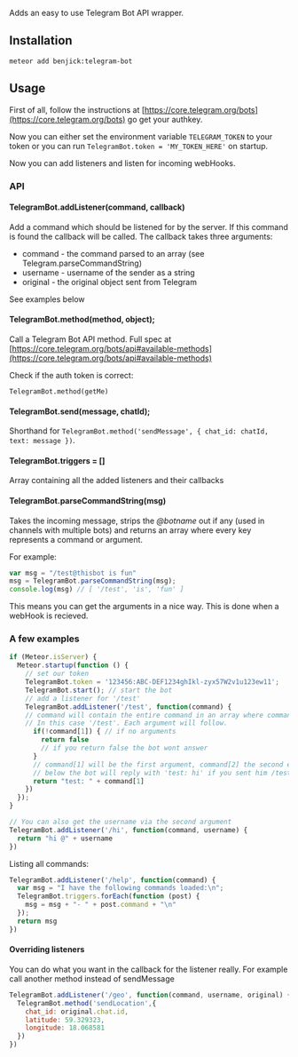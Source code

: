 Adds an easy to use Telegram Bot API wrapper.

## Installation

    meteor add benjick:telegram-bot

## Usage

First of all, follow the instructions at [https://core.telegram.org/bots](https://core.telegram.org/bots) go get your authkey.

Now you can either set the environment variable `TELEGRAM_TOKEN` to your token or you can run `TelegramBot.token = 'MY_TOKEN_HERE'` on startup.

Now you can add listeners and listen for incoming webHooks.

### API

#### TelegramBot.addListener(command, callback)

Add a command which should be listened for by the server. If this command is found the callback will be called. The callback takes three arguments:

 * command - the command parsed to an array (see Telegram.parseCommandString)
 * username - username of the sender as a string
 * original - the original object sent from Telegram

See examples below

#### TelegramBot.method(method, object);

Call a Telegram Bot API method. Full spec at [https://core.telegram.org/bots/api#available-methods](https://core.telegram.org/bots/api#available-methods)

Check if the auth token is correct:

    TelegramBot.method(getMe)

#### TelegramBot.send(message, chatId);

Shorthand for `TelegramBot.method('sendMessage', { chat_id: chatId, text: message })`.

#### TelegramBot.triggers = []

Array containing all the added listeners and their callbacks

#### TelegramBot.parseCommandString(msg)

Takes the incoming message, strips the *@botname* out if any (used in channels with multiple bots) and returns an array where every key represents a command or argument. 

For example:
```js
var msg = "/test@thisbot is fun"
msg = TelegramBot.parseCommandString(msg);
console.log(msg) // [ '/test', 'is', 'fun' ]
```

This means you can get the arguments in a nice way. This is done when a webHook is recieved.

### A few examples

```js
if (Meteor.isServer) {
  Meteor.startup(function () {
    // set our token
    TelegramBot.token = '123456:ABC-DEF1234ghIkl-zyx57W2v1u123ew11';
    TelegramBot.start(); // start the bot
    // add a listener for '/test'
    TelegramBot.addListener('/test', function(command) { 
    // command will contain the entire command in an array where command[0] is the command. 
    // In this case '/test'. Each argument will follow.
      if(!command[1]) { // if no arguments
        return false
        // if you return false the bot wont answer
      }
      // command[1] will be the first argument, command[2] the second etc
      // below the bot will reply with 'test: hi' if you sent him /test hi
      return "test: " + command[1] 
    })
  });
}
```

```js
// You can also get the username via the second argument
TelegramBot.addListener('/hi', function(command, username) {
  return "hi @" + username
})
```

Listing all commands:

```js
TelegramBot.addListener('/help', function(command) {
  var msg = "I have the following commands loaded:\n";
  TelegramBot.triggers.forEach(function (post) {
    msg = msg + "- " + post.command + "\n"
  });
  return msg
})
```

#### Overriding listeners

You can do what you want in the callback for the listener really. For example call another method instead of sendMessage

```js
TelegramBot.addListener('/geo', function(command, username, original) {
  TelegramBot.method('sendLocation',{
    chat_id: original.chat.id,
    latitude: 59.329323,
    longitude: 18.068581
  })
})
```